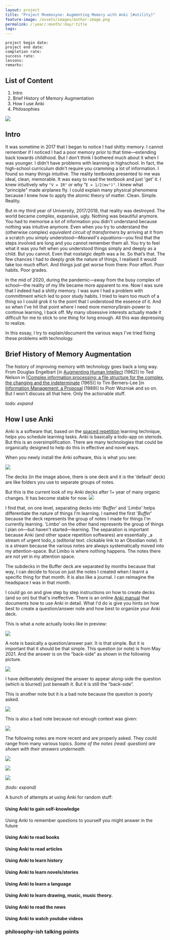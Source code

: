 ```yaml
---
layout: project
title: "Project Mnemosyne: Augmenting Memory with Anki [#utility]"
feature-image: /assets/images/author-image.png
permalink: /:year/:month/:day/:title
tags: 
---
```



`project begin date:  `  
`project end date:  `  
`completion rate:  `  
`success rate:  `  
`lessons:  `  
`remarks: `  

## List of Content
1. Intro
2. Brief History of Memory Augmentation
3. How I use Anki
4. Philosophies

![](https://bucketeer-e05bbc84-baa3-437e-9518-adb32be77984.s3.amazonaws.com/public/images/23f25a7d-6375-4d45-bdaf-9a325b3cf5e8_3000x1625.jpeg)

## Intro
It was sometime in 2017 that I began to notice I had shitty memory. I cannot remember if I noticed I had a poor memory prior to that time⁠—extending back towards childhood⁠. But I don’t think I bothered much about it when I was younger. I didn't have problems with learning in highschool. In fact, the high-school curriculum didn't require you cramming a lot of information. I found so many things intuitive. The reality textbooks presented to me was ideal, clean, memorable. It was easy to read the textbook and just 'get' it. I knew intuitively why `"V = IR"` or why “`E = 1/2(mv²)"`. I knew what "principle" made airplanes fly. I could explain many physical phenomena because I knew how to apply the atomic theory of matter. Clean. Simple. Reality.

But in my third year of University, 2017/2018, that reality was destroyed. The world became complex, expansive, ugly. Nothing was beautiful anymore. You had to memorise a lot of information you didn't understand because nothing was intuitive anymore. Even when you try to understand the (otherwise complex) _equivalent circuit of transformers_ by arriving at it from a scratch you simply understood—_Maxwell's equations_—you find that the steps involved are long and you cannot remember them all. You try to feel what it was you felt when you understood things simply and deeply as a child. But you cannot. Even that nostalgic depth was a lie. So that’s that. The few chances I had to deeply grok the nature of things, I realised it would take too much effort. And things just get worse from there: Poor effort. Poor habits. Poor grades.

In the mid of 2020, during the pandemic—away from the busy complex of school—the reality of my life became more apparent to me. Now I was sure that I indeed had a shitty memory. I was sure I had a problem with committment which led to poor study habits. I tried to learn too much of a thing so I could grok it to the point that I understood the essence of it. And so when I’ve hit that point where I need more memory/brain-power to continue learning, I back off. My many obsessive interests actually made it difficult for me to stick to one thing for long enough. All this was depressing to realize.

In this essay, I try to explain/document the various ways I've tried fixing these problems with technology.

Brief History of Memory Augmentation
------------------------------------

The history of improving memory with technology goes back a long way. From Douglas Engelbart \[in [Augmenting Human Intellect](http://augmentingcognition.com/assets/Engelbart1962.pdf) (1962)\] to Ted Nelson in \[[Complex information processing: a file structure for the complex, the changing and the indeterminate](https://dl.acm.org/citation.cfm?id=806036) (1965)\] to Tim Berners-Lee \[in [Information Management: a Proposal](https://w3.org/History/1989/proposal.html) (1989)\] to Piotr Wozniak and so on. But I won't discuss all that here. Only the actionable stuff.

_todo: expand_

How I use Anki
--------------

Anki is a software that, based on the [spaced repetition](https://en.wikipedia.org/wiki/Spaced_repetition) learning technique, helps you schedule learning tasks. Anki is basically a todo-app on steriods. But this is an oversimplification. There are many technologies that could be organically designed to help do this in effective and novel ways.

When you newly install the Anki software, this is what you see:

![](https://bucketeer-e05bbc84-baa3-437e-9518-adb32be77984.s3.amazonaws.com/public/images/eb7a28c3-6310-4dee-a3dd-1d45ba1f62ca_1920x1048.jpeg)

The decks (in the image above, there is one deck and it is the ‘default’ deck) are like folders you use to separate groups of notes.

But this is the current look of my Anki decks after 1+ year of many organic changes. It has become stable for now.
![](https://bucketeer-e05bbc84-baa3-437e-9518-adb32be77984.s3.amazonaws.com/public/images/367dd7e5-c82c-402f-8ef7-4b9a2637e8a5_1920x1050.jpeg)

I find that, on one level, separating decks into ‘_Buffer_’ and ‘_Limbo_’ helps differentiate the nature of things I'm learning. I named the first '_Buffer_' because the deck represents the group of notes I made for things I'm currently learning. '_Limbo_' on the other hand represents the group of things I plan on—but haven't started—learning. The separation is important because Anki (and other space repetition softwares) are essentially _a stream of urgent todo_s (editorial text: clickable link to an Obsidian note). It is a stream because the various notes are always systematically moved into my attention-space. But Limbo is where nothing happens. The notes there are not yet in my attention space.

The subdecks in the Buffer deck are separated by months because that way, I can decide to focus on just the notes I created when I learnt a specific thing for that month. It is also like a journal. I can reimagine the headspace I was in that month.

I could go on and give step by step instructions on how to create decks (and so on) but that's ineffective. There is an online [Anki manual](https://docs.ankiweb.net/) that documents how to use Anki in detail. What I'd do is give you hints on how best to create a question/answer note and how best to organize your Anki deck.

This is what a note actually looks like in preview:

![](https://bucketeer-e05bbc84-baa3-437e-9518-adb32be77984.s3.amazonaws.com/public/images/833869a3-baf4-4641-9fbc-44030f8a8a3a_797x675.png)

A note is basically a question/answer pair. It is that simple. But it is important that it should be that simple. This question (or note) is from May 2021. And the answer is on the “back-side” as shown in the following picture.

![](https://bucketeer-e05bbc84-baa3-437e-9518-adb32be77984.s3.amazonaws.com/public/images/e72169a7-253e-4c7f-8254-0d8318d80659_797x671.png)

I have deliberately designed the answer to appear along-side the question (which is blurred) just beneath it. But it is still the “back-side”.

This is another note but it is a bad note because the question is poorly asked.

![](https://bucketeer-e05bbc84-baa3-437e-9518-adb32be77984.s3.amazonaws.com/public/images/f2cae03e-1c70-4d83-ada7-e336b6bf7ae9_799x669.png)

This is also a bad note because not enough context was given:

![](https://bucketeer-e05bbc84-baa3-437e-9518-adb32be77984.s3.amazonaws.com/public/images/9b28a70a-33ed-44e8-ada1-5709d6655f7e_797x666.png)

The following notes are more recent and are properly asked. They could range from many various topics. _Some of the notes (read: question) are shown with their answers underneath._

![](https://bucketeer-e05bbc84-baa3-437e-9518-adb32be77984.s3.amazonaws.com/public/images/70a73ed8-c566-4f24-bc94-07963f27bf8d_798x671.png)

![](https://bucketeer-e05bbc84-baa3-437e-9518-adb32be77984.s3.amazonaws.com/public/images/31f74a66-5681-4fc3-834c-05a68a09234a_798x667.png)

![](https://bucketeer-e05bbc84-baa3-437e-9518-adb32be77984.s3.amazonaws.com/public/images/177970c7-01ed-4484-8102-4a62ab339770_798x670.png)

_(todo: expand)_

A bunch of attempts at using Anki for random stuff:

#### Using Anki to gain self-knowledge

Using Anki to remember questions to yourself you might answer in the future

#### Using Anki to read books

#### Using Anki to read articles

#### Using Anki to learn history

#### Using Anki to learn novels/stories

#### Using Anki to learn a language

#### Using Anki to learn drawing, music, music theory.

#### Using Anki to read the news

#### Using Anki to watch youtube videos

### philosophy-ish talking points
